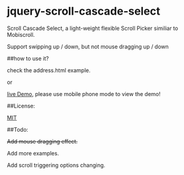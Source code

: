 # jquery-scroll-cascade-select
Scroll Cascade Select, a light-weight flexible Scroll Picker similiar to Mobiscroll. 

Support swipping up / down, but not mouse dragging up / down


##how to use it?


check the address.html example.

or

[live Demo](http://sandbox.runjs.cn/show/zmqwsarf), please use mobile phone mode to view the demo!


##License:

[MIT](https://github.com/nelsonkuang/jquery-scroll-cascade-select/blob/master/LICENSE)

##Todo:

~~Add mouse dragging effect.~~

Add more examples.

Add scroll triggering options changing.
